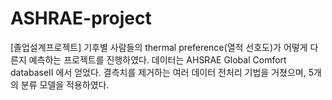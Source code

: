 # ASHRAE-project
[졸업설계프로젝트]
기후별 사람들의 thermal preference(열적 선호도)가 어떻게 다른지 예측하는 프로젝트를 진행하였다. 
데이터는 AHSRAE Global Comfort databaseII 에서 얻었다. 
결측치를 제거하는 여러 데이터 전처리 기법을 거쳤으며, 5개의 분류 모델을 적용하였다. 
